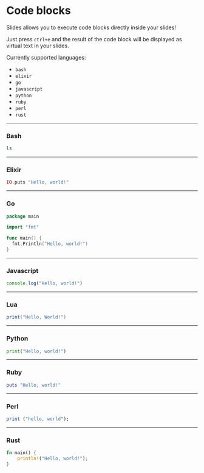 # Code blocks

Slides allows you to execute code blocks directly inside your slides!

Just press `ctrl+e` and the result of the code block will be displayed as virtual text in your slides.

Currently supported languages:

* `bash`
* `elixir`
* `go`
* `javascript`
* `python`
* `ruby`
* `perl`
* `rust`

---

### Bash

```bash
ls
```

---

### Elixir

```elixir
IO.puts "Hello, world!"
```

---

### Go

```go
package main

import "fmt"

func main() {
  fmt.Println("Hello, world!")
}
```

---

### Javascript

```javascript
console.log("Hello, world!")
```

---

### Lua

```lua
print("Hello, World!")
```

---

### Python

```python
print("Hello, world!")
```

---

### Ruby

```ruby
puts "Hello, world!"
```

---

### Perl

```perl
print ("hello, world");
```

---

### Rust

```rust
fn main() {
    println!("Hello, world!");
}
```
